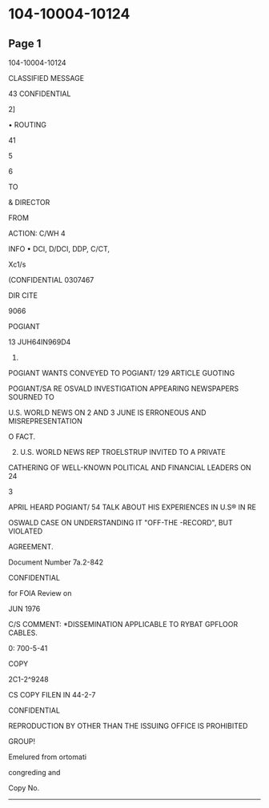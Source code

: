 # 104-10004-10124

## Page 1

104-10004-10124

CLASSIFIED MESSAGE

43 CONFIDENTIAL

2]

• ROUTING

41

5

6

TO

& DIRECTOR

FROM

ACTION: C/WH 4

INFO • DCI, D/DCI, DDP, C/CT,

Xc1/s

(CONFIDENTIAL 0307467

DIR CITE

9066

POGIANT

13 JUH64IN969D4

1.

POGIANT WANTS CONVEYED TO POGIANT/ 129 ARTICLE GUOTING

POGIANT/SA RE OSVALD INVESTIGATION APPEARING NEWSPAPERS SOURNED TO

U.S. WORLD NEWS ON 2 AND 3 JUNE IS ERRONEOUS AND MISREPRESENTATION

O FACT.

2. U.S. WORLD NEWS REP TROELSTRUP INVITED TO A PRIVATE

CATHERING OF WELL-KNOWN POLITICAL AND FINANCIAL LEADERS ON 24

3

APRIL HEARD POGIANT/ 54 TALK ABOUT HIS EXPERIENCES IN U.S® IN RE

OSWALD CASE ON UNDERSTANDING IT "OFF-THE -RECORD", BUT VIOLATED

AGREEMENT.

Document Number 7a.2-842

CONFIDENTIAL

for FOlA Review on

JUN 1976

C/S COMMENT: *DISSEMINATION APPLICABLE TO RYBAT GPFLOOR CABLES.

0: 700-5-41

COPY

2C1-2^9248

CS COPY FILEN IN 44-2-7

CONFIDENTIAL

REPRODUCTION BY OTHER THAN THE ISSUING OFFICE IS PROHIBITED

GROUP!

Emelured from ortomati

congreding and

Copy No.

---

